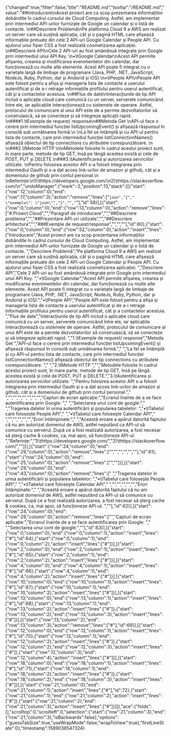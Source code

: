 {"changed":true,"filter":false,"title":"README.md","tooltip":"/README.md","value":"##Introducere\nAcest proiect are ca scop prezentarea informațiilor dobândite în cadrul cursului de Cloud Computing. Astfel, am implementat prin intermediul API-urilor furnizate de Google un calendar și o listă de contacte. \n##Descriere Problemă\nPe platforma Cloud 9 a AWS am realizat un server care să susțină aplicația, cât și o pagină HTML care afișează informațiile preluate din cele 2 API-uri Google Calendar și People API. Cu ajutorul unui fișier CSS a fost realizată cosmetizarea aplicației. \n##Descriere API\nCele 2 API-uri au fost amândouă integrate prin Google prin intermediul unui API Key. \n•\tGoogle Calendar\nAcest API permite afișarea, crearea și modificarea evenimentelor din calendar, dar funcționează cu multe alte elemente. Acest API poate fi integrat cu o varietate largă de limbaje de programare (Java, PHP, .NET, JavaScript, NodeJs, Ruby, Python, dar și Andorid și iOS).\n•\tPeople API\nPeople API este folosit pentru a afișa și manageria lista de contacte a userului autentificat și de a-i retrage informațiile profilului pentru userul autentificat, cât și a contactelor acestuia. \n##Flux de date\nInteracțiunile de tip API includ o aplicație cloud care comunică cu un server, serverele comunicând între  ele, iar aplicațiile interacționează cu sistemele de operare. Astfel, protoculul de comunicare al unui API este de a permte dezvoltatorilor să construiască, să se conecteze și să integreze aplicații rapid. \n####1.\tExemple de request/ response\n##Metoda Get \nAPI-ul face o cerere prin intermediul funcției listUpcomingEvent() și afișează răspunsul în consolă sub următoarea formă.\n \nLa fel se întâmplă și cu API-ul pentru lista de contacte, care prin intermediul funcției listConnectionNames() afișează obiectul de tip connections cu atributele corespunzătoare. \n \n###2.\tMetode HTTP \n\nMetodele folosite în cadrul acestui proiect sunt, în mare parte, metode de tip GET, însă pe lângă acestea există și cele de POST, PUT și DELETE.\n###3.\tAutentificarea și autorizarea serviciilor utilizate. \nPentru folosirea acestor API s-a folosit integrarea prin intermediul Oauth și s-a dat acces link-urilor de amazon și github, cât și a domeniului de github prin contul personal.\n \nReferințe:\n1)\thttps://developers.google.com/\n2)\thttps://stackoverflow.com/\n","undoManager":{"mark":-2,"position":13,"stack":[[{"start":{"row":12,"column":0},"end":{"row":17,"column":3},"action":"remove","lines":["```json","{","    \"exemplu\": \"json\"","}","","```"],"id":58}],[{"start":{"row":0,"column":0},"end":{"row":13,"column":0},"action":"remove","lines":["# Proiect Cloud","","Paragraf de introducere","","##Descriere problema","","##Prezentare API-uri utilizate","","##Descriere arhitectura","","###Exemple de request/response","","",""],"id":60},{"start":{"row":0,"column":0},"end":{"row":52,"column":0},"action":"insert","lines":["Introducere","Acest proiect are ca scop prezentarea informațiilor dobândite în cadrul cursului de Cloud Computing. Astfel, am implementat prin intermediul API-urilor furnizate de Google un calendar și o listă de contacte. ","Descriere Problemă","Pe platforma Cloud 9 a AWS am realizat un server care să susțină aplicația, cât și o pagină HTML care afișează informațiile preluate din cele 2 API-uri Google Calendar și People API. Cu ajutorul unui fișier CSS a fost realizată cosmetizarea aplicației. ","Descriere API","Cele 2 API-uri au fost amândouă integrate prin Google prin intermediul unui API Key. ","•\tGoogle Calendar","Acest API permite afișarea, crearea și modificarea evenimentelor din calendar, dar funcționează cu multe alte elemente. Acest API poate fi integrat cu o varietate largă de limbaje de programare (Java, PHP, .NET, JavaScript, NodeJs, Ruby, Python, dar și Andorid și iOS).","•\tPeople API","People API este folosit pentru a afișa și manageria lista de contacte a userului autentificat și de a-i retrage informațiile profilului pentru userul autentificat, cât și a contactelor acestuia. ","Flux de date","Interacțiunile de tip API includ o aplicație cloud care comunică cu un server, serverele comunicând între  ele, iar aplicațiile interacționează cu sistemele de operare. Astfel, protoculul de comunicare al unui API este de a permte dezvoltatorilor să construiască, să se conecteze și să integreze aplicații rapid. ","1.\tExemple de request/ response","Metoda Get ","API-ul face o cerere prin intermediul funcției listUpcomingEvent() și afișează răspunsul în consolă sub următoarea formă."," ","La fel se întâmplă și cu API-ul pentru lista de contacte, care prin intermediul funcției listConnectionNames() afișează obiectul de tip connections cu atributele corespunzătoare. "," ","2.\tMetode HTTP ","","Metodele folosite în cadrul acestui proiect sunt, în mare parte, metode de tip GET, însă pe lângă acestea există și cele de POST, PUT și DELETE.","3.\tAutentificarea și autorizarea serviciilor utilizate. ","Pentru folosirea acestor API s-a folosit integrarea prin intermediul Oauth și s-a dat acces link-urilor de amazon și github, cât și a domeniului de github prin contul personal."," ","","","","","","","","Capturi de ecran aplicație:","Ecranul înainte de a se face autentificarea prin Google: "," ","Selectarea unui cont de google:"," ","Tragerea datelor în urma autentificării și popularea tabelelor: ","•\tTabelul care folosește People API"," ","•\tTabelul care folosește Calendar API"," ","","","","","","Erori întâmpinate:"," ","Această eroare a apărut datorită faptului că nu am autorizat domeniul de AWS, astfel neputând ca API-ul să comunice cu serverul. După ce a fost realizată autorizarea, a fost necesar să șterg cache & cookies, ca, mai apoi, să funcționeze API-ul. ","Referințe:","1)\thttps://developers.google.com/","2)\thttps://stackoverflow.com/",""]}],[{"start":{"row":24,"column":0},"end":{"row":29,"column":0},"action":"remove","lines":["","","","","",""],"id":61},{"start":{"row":24,"column":0},"end":{"row":25,"column":0},"action":"remove","lines":["",""]}],[{"start":{"row":29,"column":0},"end":{"row":43,"column":0},"action":"remove","lines":[" ","Tragerea datelor în urma autentificării și popularea tabelelor: ","•\tTabelul care folosește People API"," ","•\tTabelul care folosește Calendar API"," ","","","","","","Erori întâmpinate:"," ","Această eroare a apărut datorită faptului că nu am autorizat domeniul de AWS, astfel neputând ca API-ul să comunice cu serverul. După ce a fost realizată autorizarea, a fost necesar să șterg cache & cookies, ca, mai apoi, să funcționeze API-ul. ",""],"id":62}],[{"start":{"row":24,"column":0},"end":{"row":29,"column":0},"action":"remove","lines":["","Capturi de ecran aplicație:","Ecranul înainte de a se face autentificarea prin Google: "," ","Selectarea unui cont de google:",""],"id":63}],[{"start":{"row":0,"column":0},"end":{"row":0,"column":1},"action":"insert","lines":["#"],"id":64},{"start":{"row":0,"column":1},"end":{"row":0,"column":2},"action":"insert","lines":["#"]}],[{"start":{"row":2,"column":0},"end":{"row":2,"column":1},"action":"insert","lines":["#"],"id":65},{"start":{"row":2,"column":1},"end":{"row":2,"column":2},"action":"insert","lines":["#"]}],[{"start":{"row":4,"column":0},"end":{"row":4,"column":1},"action":"insert","lines":["#"],"id":66},{"start":{"row":4,"column":1},"end":{"row":4,"column":2},"action":"insert","lines":["#"]}],[{"start":{"row":10,"column":0},"end":{"row":10,"column":1},"action":"insert","lines":["#"],"id":67},{"start":{"row":10,"column":1},"end":{"row":10,"column":2},"action":"insert","lines":["#"]}],[{"start":{"row":13,"column":0},"end":{"row":13,"column":1},"action":"insert","lines":["#"],"id":68},{"start":{"row":13,"column":1},"end":{"row":13,"column":2},"action":"insert","lines":["#"]},{"start":{"row":13,"column":2},"end":{"row":13,"column":3},"action":"insert","lines":["#"]}],[{"start":{"row":13,"column":2},"end":{"row":13,"column":3},"action":"remove","lines":["#"],"id":69}],[{"start":{"row":12,"column":0},"end":{"row":12,"column":1},"action":"insert","lines":["#"],"id":70},{"start":{"row":12,"column":1},"end":{"row":12,"column":2},"action":"insert","lines":["#"]},{"start":{"row":12,"column":2},"end":{"row":12,"column":3},"action":"insert","lines":["#"]},{"start":{"row":12,"column":3},"end":{"row":12,"column":4},"action":"insert","lines":["#"]}],[{"start":{"row":18,"column":0},"end":{"row":18,"column":1},"action":"insert","lines":["#"],"id":71},{"start":{"row":18,"column":1},"end":{"row":18,"column":2},"action":"insert","lines":["#"]},{"start":{"row":18,"column":2},"end":{"row":18,"column":3},"action":"insert","lines":["#"]}],[{"start":{"row":21,"column":0},"end":{"row":21,"column":1},"action":"insert","lines":["#"],"id":72},{"start":{"row":21,"column":1},"end":{"row":21,"column":2},"action":"insert","lines":["#"]},{"start":{"row":21,"column":2},"end":{"row":21,"column":3},"action":"insert","lines":["#"]}]]},"ace":{"folds":[],"scrolltop":0,"scrollleft":0,"selection":{"start":{"row":21,"column":3},"end":{"row":21,"column":3},"isBackwards":false},"options":{"guessTabSize":true,"useWrapMode":false,"wrapToView":true},"firstLineState":0},"timestamp":1589038547324}
